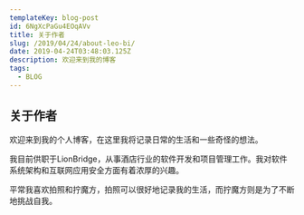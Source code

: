 ```yaml
---
templateKey: blog-post
id: 6NgXcPaGu4EOqAVv
title: 关于作者
slug: /2019/04/24/about-leo-bi/
date: 2019-04-24T03:48:03.125Z
description: 欢迎来到我的博客
tags:
  - BLOG
---
```


## 关于作者

欢迎来到我的个人博客，在这里我将记录日常的生活和一些奇怪的想法。

我目前供职于LionBridge，从事酒店行业的软件开发和项目管理工作。我对软件系统架构和互联网应用安全方面有着浓厚的兴趣。

平常我喜欢拍照和拧魔方，拍照可以很好地记录我的生活，而拧魔方则是为了不断地挑战自我。
